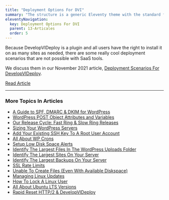 ```yaml
---
title: "Deployment Options For DVI"
summary: "The structure is a generic Eleventy theme with the standard folder and file names."
eleventyNavigation:
  key: Deployment Options For DVI
  parent: 13-Articales
  order: 5
---
```

Because DevelopVIDeploy is a plugin and all users have the right to install it on as many sites as needed, there are some really cool deployment scenarios that are not possible with SaaS tools.

We discuss them in our November 2021 article, [Deployment Scenarios For DevelopVIDeploy](https://web.archive.org/web/20240304161014/https://wpclouddeploy.com/deployment-scenarios-for-wpclouddeploy/).

[Read Article](https://web.archive.org/web/20240304161014/https://wpclouddeploy.com/deployment-scenarios-for-wpclouddeploy/)

- - -

### More Topics In Articles

*   [A Guide to SPF, DMARC & DKIM for WordPress](https://web.archive.org/web/20240304161014/https://wpclouddeploy.com/documentation/articles-parent/a-guide-to-spf-dmarc-dkim-for-wordpress/)
*   [WordPress POST Object Attributes and Variables](https://web.archive.org/web/20240304161014/https://wpclouddeploy.com/documentation/articles-parent/wordpress-post-object-attributes-and-variables/)
*   [Our Release Cycle: Fast Ring & Slow Ring Releases](https://web.archive.org/web/20240304161014/https://wpclouddeploy.com/documentation/articles-parent/our-release-cycle-fast-ring-slow-ring-releases/)
*   [Sizing Your WordPress Servers](https://web.archive.org/web/20240304161014/https://wpclouddeploy.com/documentation/articles-parent/sizing-your-wordpress-servers/)
*   [Add Your Existing SSH Key To A Root User Account](https://web.archive.org/web/20240304161014/https://wpclouddeploy.com/documentation/articles-parent/add-your-existing-ssh-to-a-root-user-account/)
*   [All About WP Crons](https://web.archive.org/web/20240304161014/https://wpclouddeploy.com/documentation/articles-parent/all-about-wp-crons/)
*   [Setup Low Disk Space Alerts](https://web.archive.org/web/20240304161014/https://wpclouddeploy.com/documentation/articles-parent/setup-low-disk-space-alerts/)
*   [Identify The Largest Files In The WordPress Uploads Folder](https://web.archive.org/web/20240304161014/https://wpclouddeploy.com/documentation/articles-parent/identify-the-largest-files-in-the-wordpress-uploads-folder/)
*   [Identify The Largest Sites On Your Server](https://web.archive.org/web/20240304161014/https://wpclouddeploy.com/documentation/articles-parent/identify-the-largest-sites-on-your-server/)
*   [Identify The Largest Backups On Your Server](https://web.archive.org/web/20240304161014/https://wpclouddeploy.com/documentation/articles-parent/identify-the-largest-backups-on-your-server/)
*   [SSL Rate Limits](https://web.archive.org/web/20240304161014/https://wpclouddeploy.com/documentation/articles-parent/ssl-rate-limits/)
*   [Unable To Create Files (Even With Available Diskspace)](https://web.archive.org/web/20240304161014/https://wpclouddeploy.com/documentation/articles-parent/unable-to-create-files-even-with-available-diskspace/)
*   [Managing Linux Updates](https://web.archive.org/web/20240304161014/https://wpclouddeploy.com/documentation/articles-parent/managing-linux-updates/)
*   [How To Lock A Linux User](https://web.archive.org/web/20240304161014/https://wpclouddeploy.com/documentation/articles-parent/how-to-lock-a-linux-user/)
*   [All About Ubuntu LTS Versions](https://web.archive.org/web/20240304161014/https://wpclouddeploy.com/documentation/articles-parent/all-about-ubuntu-lts-versions/)
*   [Rapid Reset HTTP/2 & DevelopVIDeploy](https://web.archive.org/web/20240304161014/https://wpclouddeploy.com/documentation/articles-parent/rapid-reset-http-2-wpclouddeploy/)
